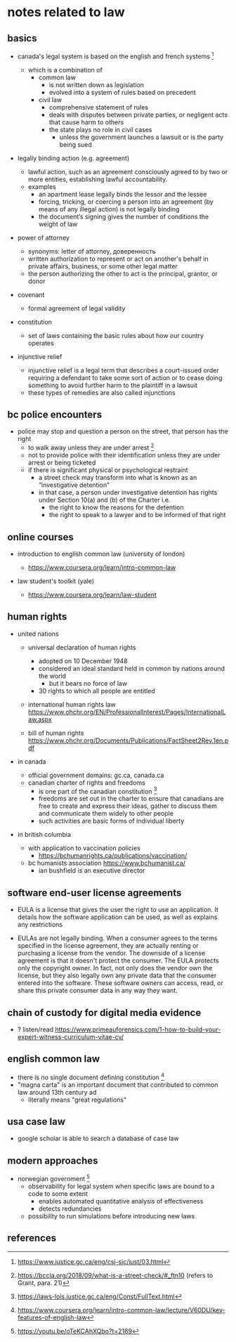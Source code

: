 # notes related to law


## basics

- canada's legal system is based on the english and french systems [^1]
  - which is a combination of 
    - common law
      - is not written down as legislation
      - evolved into a system of rules based on precedent
    - civil law
      - comprehensive statement of rules
      - deals with disputes between private parties, or negligent acts that cause harm to others
      - the state plays no role in civil cases
        - unless the government launches a lawsuit or is the party being sued

- legally binding action (e.g. agreement)
  - lawful action, such as an agreement consciously agreed to by two or more entities, establishing lawful accountability. 
  - examples
    - an apartment lease legally binds the lessor and the lessee
    - forcing, tricking, or coercing a person into an agreement (by means of any illegal action) is not legally binding 
    - the document’s signing gives the number of conditions the weight of law

- power of attorney
  - synonyms: letter of attorney, доверенность
  - written authorization to represent or act on another's behalf in private affairs, business, or some other legal matter
  - the person authorizing the other to act is the principal, grantor, or donor

- covenant 
  - formal agreement of legal validity

- сonstitution 
  - set of laws containing the basic rules about how our country operates

- injunctive relief
  - injunctive relief is a legal term that describes a court-issued order requiring a defendant to take some 
    sort of action or to cease doing something to avoid further harm to the plaintiff in a lawsuit
  - these types of remedies are also called injunctions


## bc police encounters

- police may stop and question a person on the street, that person has the right
  - to walk away unless they are under arrest [^2] 
  - not to provide police with their identification unless they are under arrest or being ticketed
  - if there is significant physical or psychological restraint
    - a street check may transform into what is known as an “investigative detention”
    - in that case, a person under investigative detention has rights under Section 10(a) and (b) of the Charter i.e.
      - the right to know the reasons for the detention
      - the right to speak to a lawyer and to be informed of that right


## online courses

- introduction to english common law (university of london)
  - https://www.coursera.org/learn/intro-common-law

- law student's toolkit (yale)
  - https://www.coursera.org/learn/law-student


## human rights

- united nations
  - universal declaration of human rights
    - adopted on 10 December 1948
    - considered an ideal standard held in common by nations around the world
      - but it bears no force of law
    - 30 rights to which all people are entitled

  - international human rights law https://www.ohchr.org/EN/ProfessionalInterest/Pages/InternationalLaw.aspx
  - bill of human rights https://www.ohchr.org/Documents/Publications/FactSheet2Rev.1en.pdf

- in canada
  - official government domains: gc.ca, canada.ca
  - canadian charter of rights and freedoms
    - is one part of the canadian constitution [^4]
    - freedoms are set out in the charter to ensure that canadians are free to create 
      and express their ideas, gather to discuss them and communicate them widely to other people
    - such activities are basic forms of individual liberty

- in british columbia
  - with application to vaccination policies
    - https://bchumanrights.ca/publications/vaccination/
  - bc humanists association https://www.bchumanist.ca/
    - ian bushfield is an executive director


## software end-user license agreements

- EULA is a license that gives the user the right to use an application. It details how the software application can be used, as well as explains any restrictions

- EULAs are not legally binding. When a consumer agrees to the terms specified in the license agreement, they are actually renting or purchasing a license from the vendor. The downside of a license agreement is that it doesn't protect the consumer. The EULA protects only the copyright owner. In fact, not only does the vendor own the license, but they also legally own any private data that the consumer entered into the software. These software owners can access, read, or share this private consumer data in any way they want.


## chain of custody for digital media evidence

- ? listen/read https://www.primeauforensics.com/1-how-to-build-your-expert-witness-curriculum-vitae-cv/


## english common law

- there is no single document defining constitution [^3]
- "magna carta" is an important document that contributed to common law around 13th century ad
  - literally means "great regulations"


## usa case law

- google scholar is able to search a database of case law


## modern approaches

- norwegian government [^5]
  - observability for legal system when specific laws are bound to a code to some extent
    - enables automated quantitative analysis of effectiveness
    - detects redundancies
  - possibility to run simulations before introducing new laws 


## references

[^1]: https://www.justice.gc.ca/eng/csj-sjc/just/03.html
[^2]: https://bccla.org/2018/09/what-is-a-street-check/#_ftn10 (refers to Grant, para. 21)
[^3]: https://www.coursera.org/learn/intro-common-law/lecture/V60DU/key-features-of-english-law
[^4]: https://laws-lois.justice.gc.ca/eng/Const/FullText.html
[^5]: https://youtu.be/oTeKCAhXQbo?t=2169
